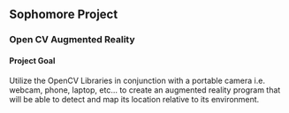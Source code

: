 ## Sophomore Project
### Open CV Augmented Reality


#### Project Goal
Utilize the OpenCV Libraries in conjunction with a portable camera i.e. webcam, phone, laptop, etc… to create an augmented reality program that will be able to detect and map its location relative to its environment.
